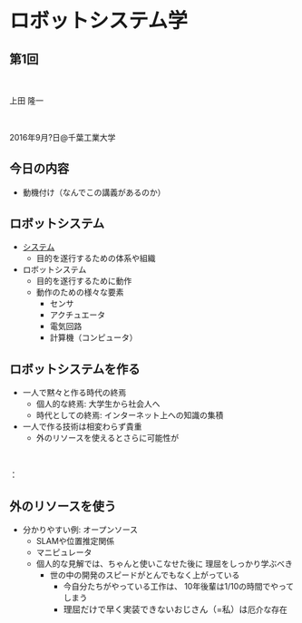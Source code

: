 <h1 style="font-size: 250%;">ロボットシステム学</h1>
<h2>第1回</h2>
&nbsp;

上田 隆一

&nbsp;

2016年9月?日\@千葉工業大学

<!--nextpage-->
<h2>今日の内容</h2>
<ul>
 	<li>動機付け（なんでこの講義があるのか）</li>
</ul>
<!--nextpage-->
<h2>ロボットシステム</h2>
<ul>
 	<li><a href="http://yougo.ascii.jp/caltar/%E3%82%B7%E3%82%B9%E3%83%86%E3%83%A0" target="_blank">システム</a>
<ul>
 	<li style="text-align: justify;">目的を遂行するための体系や組織</li>
</ul>
</li>
 	<li>ロボットシステム
<ul>
 	<li style="text-align: justify;">目的を遂行するために動作</li>
 	<li>動作のための様々な要素
<ul>
 	<li style="text-align: justify;">センサ</li>
 	<li style="text-align: justify;">アクチュエータ</li>
 	<li style="text-align: justify;">電気回路</li>
 	<li style="text-align: justify;">計算機（コンピュータ）</li>
</ul>
</li>
</ul>
</li>
</ul>
<!--nextpage-->
<h2>ロボットシステムを作る</h2>
<ul>
 	<li>一人で黙々と作る時代の終焉
<ul>
 	<li>個人的な終焉: 大学生から社会人へ</li>
 	<li>時代としての終焉: インターネット上への知識の集積</li>
</ul>
</li>
 	<li>一人で作る技術は相変わらず貴重
<ul>
 	<li>外のリソースを使えるとさらに可能性が</li>
</ul>
</li>
</ul>
&nbsp;

：<!--nextpage-->
<h2>外のリソースを使う</h2>
<ul>
 	<li>分かりやすい例: オープンソース
<ul>
 	<li>SLAMや位置推定関係</li>
 	<li>マニピュレータ</li>
 	<li>個人的な見解では、ちゃんと使いこなせた後に
理屈をしっかり学ぶべき
<ul>
 	<li>世の中の開発のスピードがとんでもなく上がっている
<ul>
 	<li>今自分たちがやっている工作は、 10年後輩は1/10の時間でやってしまう</li>
 	<li><span style="font-size: 15px; line-height: 1.62em;">理屈だけで早く実装できないおじさん（=私）は</span>厄介な存在</li>
</ul>
</li>
</ul>
</li>
</ul>
</li>
</ul>
